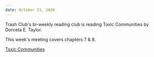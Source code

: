 ```yaml
---
date: October 21, 2020
---
```


Trash Club's bi-weekly reading club is reading Toxic Communities by Dorceta E. Taylor.

This week's meeting covers chapters 7 & 8.


[Toxic Communities](https://www.are.na/block/3488677)
